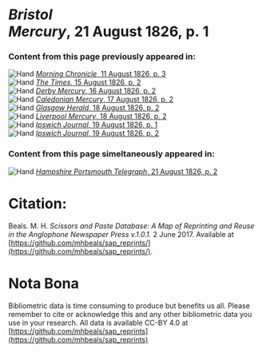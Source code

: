 # *Bristol Mercury*, 21 August 1826, p. 1  
  
### Content from this page previously appeared in:  
![Hand](http://scissorsandpaste.net/wp-content/uploads/2017/06/smallhandpointer.png) [*Morning Chronicle*, 11 August 1826, p. 3](https://mhbeals.github.io/sap_html/Morning-Chronicle/Morning-Chronicle-11-August-1826-p-3)  
![Hand](http://scissorsandpaste.net/wp-content/uploads/2017/06/smallhandpointer.png) [*The Times*, 15 August 1826, p. 2](https://mhbeals.github.io/sap_html/The-Times/The-Times-15-August-1826-p-2)  
![Hand](http://scissorsandpaste.net/wp-content/uploads/2017/06/smallhandpointer.png) [*Derby Mercury*, 16 August 1826, p. 2](https://mhbeals.github.io/sap_html/Derby-Mercury/Derby-Mercury-16-August-1826-p-2)  
![Hand](http://scissorsandpaste.net/wp-content/uploads/2017/06/smallhandpointer.png) [*Caledonian Mercury*, 17 August 1826, p. 2](https://mhbeals.github.io/sap_html/Caledonian-Mercury/Caledonian-Mercury-17-August-1826-p-2)  
![Hand](http://scissorsandpaste.net/wp-content/uploads/2017/06/smallhandpointer.png) [*Glasgow Herald*, 18 August 1826, p. 2](https://mhbeals.github.io/sap_html/Glasgow-Herald/Glasgow-Herald-18-August-1826-p-2)  
![Hand](http://scissorsandpaste.net/wp-content/uploads/2017/06/smallhandpointer.png) [*Liverpool Mercury*, 18 August 1826, p. 2](https://mhbeals.github.io/sap_html/Liverpool-Mercury/Liverpool-Mercury-18-August-1826-p-2)  
![Hand](http://scissorsandpaste.net/wp-content/uploads/2017/06/smallhandpointer.png) [*Ipswich Journal*, 19 August 1826, p. 1](https://mhbeals.github.io/sap_html/Ipswich-Journal/Ipswich-Journal-19-August-1826-p-1)  
![Hand](http://scissorsandpaste.net/wp-content/uploads/2017/06/smallhandpointer.png) [*Ipswich Journal*, 19 August 1826, p. 2](https://mhbeals.github.io/sap_html/Ipswich-Journal/Ipswich-Journal-19-August-1826-p-2)  
  
### Content from this page simeltaneously appeared in:  
![Hand](http://scissorsandpaste.net/wp-content/uploads/2017/06/smallhandpointer.png) [*Hampshire Portsmouth Telegraph*, 21 August 1826, p. 2](https://mhbeals.github.io/sap_html/Hampshire-Portsmouth-Telegraph/Hampshire-Portsmouth-Telegraph-21-August-1826-p-2)  


# Citation: 

Beals. M. H. *Scissors and Paste Database: A Map of Reprinting and Reuse in the Anglophone Newspaper Press v.1.0.1.* 2 June 2017. Available at [https://github.com/mhbeals/sap_reprints/](https://github.com/mhbeals/sap_reprints/). 

# Nota Bona

Bibliometric data is time consuming to produce but benefits us all. Please remember to cite or acknowledge this and any other bibliometric data you use in your research. All data is available CC-BY 4.0 at [https://github.com/mhbeals/sap_reprints](https://github.com/mhbeals/sap_reprints)